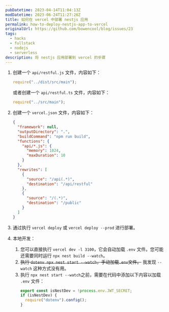 ```yaml
---
pubDatetime: 2023-04-14T11:04:13Z
modDatetime: 2023-06-24T11:27:26Z
title: 如何在 vercel 中部署 nestjs 应用
permalink: how-to-deploy-nestjs-app-to-vercel
originalUrl: https://github.com/bowencool/blog/issues/23
tags:
  - hacks
  - fullstack
  - nodejs
  - serverless
description: 将 nestjs 应用部署到 vercel 的步骤
---
```


1. 创建一个 `api/restful.js` 文件，内容如下：

   ```js
   require("../dist/src/main");
   ```

   或者创建一个 `api/restful.ts` 文件，内容如下：

   ```ts
   require("../src/main");
   ```

2. 创建一个 `vercel.json` 文件，内容如下：

   ```json
   {
     "framework": null,
     "outputDirectory": ".",
     "buildCommand": "npm run build",
     "functions": {
       "api/*.js": {
         "memory": 1024,
         "maxDuration": 10
       }
     },
     "rewrites": [
       {
         "source": "/api(.*)",
         "destination": "/api/restful"
       },
       {
         "source": "/(.*)",
         "destination": "/public"
       }
     ]
   }
   ```

3. 通过执行 `vercel deploy` 或 `vercel deploy --prod` 进行部署。

4. 本地开发：

   1. 您可以直接执行 `vercel dev -l 3100`，它会自动加载 `.env` 文件。您可能还需要同时运行 `npx nest build --watch`。
   2. ~~执行 `dotenv npx nest start --watch`，手动加载`.env`文件。~~ 我发现 `--watch` 这种方式没有用。
   3. 执行 `npx nest start --watch`之前，需要在代码中添加以下内容以加载 `.env` 文件：
      ```ts
      export const isNestDev = !process.env.JWT_SECRET;
      if (isNestDev) {
        require("dotenv").config();
      }
      ```
